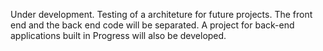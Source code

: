 Under development.
Testing of a architeture for future projects. The front end and the back end code
will be separated. A project for back-end applications built in Progress will
also be developed.
